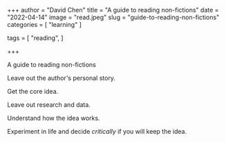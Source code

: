 +++
author = "David Chen"
title = "A guide to reading non-fictions"
date = "2022-04-14"
image = "read.jpeg"
slug = "guide-to-reading-non-fictions"
categories = [
    "learning"
]

tags = [
    "reading",
]
    
+++

A guide to reading non-fictions

Leave out the author's personal story.

Get the core idea.

Leave out research and data.

Understand how the idea works.

Experiment in life and decide *critically* if you will keep the idea.